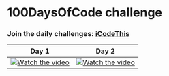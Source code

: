 # 100DaysOfCode challenge

### Join the daily challenges: [iCodeThis](https://iCodeThis.com/?ref=virag)

| Day 1 | Day 2 |
|---|---|
| [![Watch the video](https://img.youtube.com/vi/V4pgkv5WxHQ/hqdefault.jpg)](https://www.youtube.com/embed/V4pgkv5WxHQ) | [![Watch the video](https://img.youtube.com/vi/N-HL-IJWXoc/hqdefault.jpg)](https://www.youtube.com/embed/N-HL-IJWXoc) |
